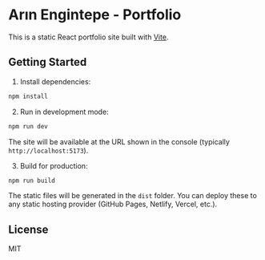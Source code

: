 # Arın Engintepe - Portfolio

This is a static React portfolio site built with [Vite](https://vitejs.dev/).

## Getting Started

1. Install dependencies:

```bash
npm install
```

2. Run in development mode:

```bash
npm run dev
```

The site will be available at the URL shown in the console (typically `http://localhost:5173`).

3. Build for production:

```bash
npm run build
```

The static files will be generated in the `dist` folder. You can deploy these to any static hosting provider (GitHub Pages, Netlify, Vercel, etc.).

## License

MIT
